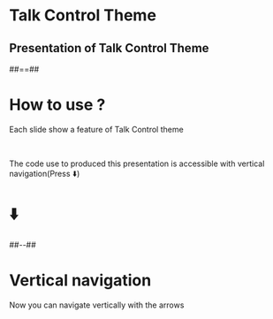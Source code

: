<!-- .slide: class="transition" -->

# Talk Control Theme

## Presentation of Talk Control Theme

##==##

# How to use ?

Each slide show a feature of Talk Control theme

<br>

The code use to produced this presentation is accessible with vertical navigation(Press ⬇️)

# ⬇️

<!-- .element: class="center" -->

##--##

# Vertical navigation

Now you can navigate vertically with the arrows
